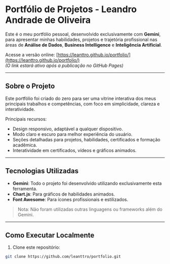 # Portfólio de Projetos - Leandro Andrade de Oliveira

Este é o meu portfólio pessoal, desenvolvido exclusivamente com **Gemini**, para apresentar minhas habilidades, projetos e trajetória profissional nas áreas de **Análise de Dados**, **Business Intelligence** e **Inteligência Artificial**.  

Acesse a versão online: [https://leanttro.github.io/portfolio/](https://leanttro.github.io/portfolio/)  
*(O link estará ativo após a publicação no GitHub Pages)*

---

## Sobre o Projeto

Este portfólio foi criado do zero para ser uma vitrine interativa dos meus principais trabalhos e competências, com foco em simplicidade, clareza e interatividade.  

Principais recursos:  

- Design responsivo, adaptável a qualquer dispositivo.  
- Modo claro e escuro para melhor experiência do usuário.  
- Seções detalhadas para projetos, habilidades, certificados e formação acadêmica.  
- Interatividade em certificados, vídeos e gráficos animados.  

---

## Tecnologias Utilizadas

- **Gemini**: Todo o projeto foi desenvolvido utilizando exclusivamente esta ferramenta.  
- **Chart.js**: Para gráficos de habilidades animados.  
- **Font Awesome**: Para ícones profissionais e estilizados.  

> Nota: Não foram utilizadas outras linguagens ou frameworks além do Gemini.

---

## Como Executar Localmente

1. Clone este repositório:  
```bash
git clone https://github.com/leanttro/portfolio.git
